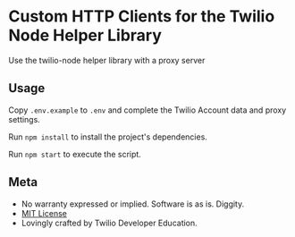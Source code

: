 # Custom HTTP Clients for the Twilio Node Helper Library

Use the twilio-node helper library with a proxy server

## Usage

Copy `.env.example` to `.env` and complete the Twilio Account data and proxy settings.

Run `npm install` to install the project's dependencies.

Run `npm start` to execute the script.

## Meta

* No warranty expressed or implied. Software is as is. Diggity.
* [MIT License](http://www.opensource.org/licenses/mit-license.html)
* Lovingly crafted by Twilio Developer Education.
